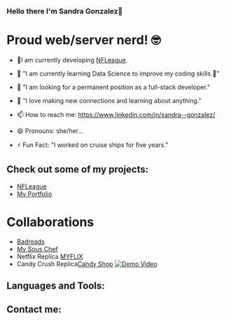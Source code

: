 ### Hello there I'm Sandra Gonzalez👋

# Proud web/server nerd! 🤓

<!--
**sandyjtech/sandyjtech** is a ✨ _special_ ✨ repository because its `README.md` (this file) appears on your GitHub profile.

-->
- 🔭I am currently developing [NFLeague](https://github.com/sandyjtech/fleague).

- 🌱 "I am currently learning Data Science to improve my coding skills.👯"

- 🤔 "I am looking for a permanent position as a full-stack developer."

- 💬 "I love making new connections and learning about anything."

- 📫 How to reach me: https://www.linkedin.com/in/sandra--gonzalez/

- 😄 Pronouns: she/her...

- ⚡ Fun Fact: "I worked on cruise ships for five years."

## Check out some of my projects:
- [NFLeague](https://github.com/sandyjtech/fleague)
- [My Portfolio](https://github.com/sandyjtech/sandra-gonzalez)
# Collaborations
- [Badreads](https://sandyjtech.github.io/badreads/)
- [My Sous Chef](https://github.com/sandyjtech/my-sous-chef)
- Netflix Replica [MYFLIX](https://sandyjime21.github.io/MYFLIX/)
- Candy Crush Replica[Candy Shop](https://sandyjime21.github.io/Candy-Shop/)
[![Demo Video](http://img.youtube.com/vi/abc123/0.jpg)](http://www.youtube.com/watch?v=abc123)

## Languages and Tools:
<i class="fab fa-html5"></i> <i class="fab fa-css3"></i> <i class="fab fa-js"></i>

## Contact me:
<i class="fab fa-html5"></i> <i class="fab fa-css3"></i> <i class="fab fa-js"></i>

